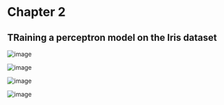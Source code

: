 
# Chapter 2

## TRaining a perceptron model on the Iris dataset

![image](https://user-images.githubusercontent.com/25968721/73462076-363f1980-4349-11ea-8534-5c58e135a5ec.png)

![image](https://user-images.githubusercontent.com/25968721/73462119-43f49f00-4349-11ea-9ec6-0af06ab0a225.png)

![image](https://user-images.githubusercontent.com/25968721/73462155-52db5180-4349-11ea-9f65-7600ebbfe4d9.png)


![image](https://user-images.githubusercontent.com/25968721/73462189-61c20400-4349-11ea-9379-484c4d64ebb9.png)